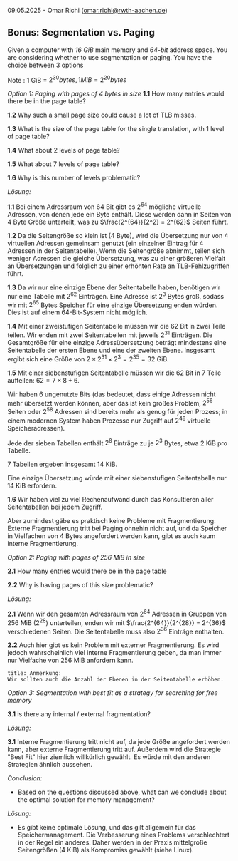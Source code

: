 09.05.2025 - Omar Richi (omar.richi@rwth-aachen.de)

## Bonus: Segmentation vs. Paging

Given a computer with *16 GiB* main memory and *64-bit* address space. You are considering whether to use segmentation or paging. You have the choice between 3 options


Note : 1 GiB = $2^{30} bytes, 1 MiB =2^{20}bytes$

*Option 1: Paging with pages of 4 bytes in size*
**1.1** How many entries would there be in the page table?

**1.2** Why such a small page size could cause a lot of TLB misses.

**1.3** What is the size of the page table for the single translation, with 1 level of page table?

**1.4** What about 2 levels of page table?

**1.5** What about 7 levels of page table?

**1.6** Why is this number of levels problematic?

*Lösung:*

**1.1** Bei einem Adressraum von 64 Bit gibt es $2^{64}$ mögliche virtuelle Adressen, von denen jede ein Byte enthält. Diese werden dann in Seiten von 4 Byte Größe unterteilt, was zu $\frac{2^{64}}{2^2} = 2^{62}$ Seiten führt.

**1.2** Da die Seitengröße so klein ist (4 Byte), wird die Übersetzung nur von 4 virtuellen Adressen gemeinsam genutzt (ein einzelner Eintrag für 4 Adressen in der Seitentabelle). Wenn die Seitengröße abnimmt, teilen sich weniger Adressen die gleiche Übersetzung, was zu einer größeren Vielfalt an Übersetzungen und folglich zu einer erhöhten Rate an TLB-Fehlzugriffen führt.

**1.3** Da wir nur eine einzige Ebene der Seitentabelle haben, benötigen wir nur eine Tabelle mit $2^{62}$ Einträgen. Eine Adresse ist $2^3$ Bytes groß, sodass wir mit $2^{65}$ Bytes Speicher für eine einzige Übersetzung enden würden. Dies ist auf einem 64-Bit-System nicht möglich.

**1.4** Mit einer zweistufigen Seitentabelle müssen wir die 62 Bit in zwei Teile teilen. Wir enden mit zwei Seitentabellen mit jeweils $2^{31}$ Einträgen. Die Gesamtgröße für eine einzige Adressübersetzung beträgt mindestens eine Seitentabelle der ersten Ebene und eine der zweiten Ebene. Insgesamt ergibt sich eine Größe von $2 \times 2^{31} \times 2^3 = 2^{35} = 32$ GiB.

**1.5** Mit einer siebenstufigen Seitentabelle müssen wir die 62 Bit in 7 Teile aufteilen: $62 = 7 \times 8 + 6$.

Wir haben 6 ungenutzte Bits (das bedeutet, dass einige Adressen nicht mehr übersetzt werden können, aber das ist kein großes Problem, $2^{56}$ Seiten oder $2^{58}$ Adressen sind bereits mehr als genug für jeden Prozess; in einem modernen System haben Prozesse nur Zugriff auf $2^{48}$ virtuelle Speicheradressen).

Jede der sieben Tabellen enthält $2^8$ Einträge zu je $2^3$ Bytes, etwa 2 KiB pro Tabelle.

7 Tabellen ergeben insgesamt 14 KiB.

Eine einzige Übersetzung würde mit einer siebenstufigen Seitentabelle nur 14 KiB erfordern.

**1.6** Wir haben viel zu viel Rechenaufwand durch das Konsultieren aller Seitentabellen bei jedem Zugriff.

Aber zumindest gäbe es praktisch keine Probleme mit Fragmentierung: Externe Fragmentierung tritt bei Paging ohnehin nicht auf, und da Speicher in Vielfachen von 4 Bytes angefordert werden kann, gibt es auch kaum interne Fragmentierung.

*Option 2: Paging with pages of 256 MiB in size*

**2.1** How many entries would there be in the page table

**2.2** Why is having pages of this size problematic?

*Lösung:*

**2.1** Wenn wir den gesamten Adressraum von $2^{64}$ Adressen in Gruppen von $256$ MiB ($2^{28}$) unterteilen, enden wir mit $\frac{2^{64}}{2^{28}} = 2^{36}$ verschiedenen Seiten. Die Seitentabelle muss also $2^{36}$ Einträge enthalten.

**2.2** Auch hier gibt es kein Problem mit externer Fragmentierung. Es wird jedoch wahrscheinlich viel interne Fragmentierung geben, da man immer nur Vielfache von 256 MiB anfordern kann.

```ad-note
title: Anmerkung:
Wir sollten auch die Anzahl der Ebenen in der Seitentabelle erhöhen.

```

*Option 3: Segmentation with best fit as a strategy for searching for free memory*

**3.1** is there any internal / external fragmentation?

*Lösung:*

**3.1** Interne Fragmentierung tritt nicht auf, da jede Größe angefordert werden kann, aber externe Fragmentierung tritt auf. Außerdem wird die Strategie "Best Fit" hier ziemlich willkürlich gewählt. Es würde mit den anderen Strategien ähnlich aussehen.

*Conclusion:*

- Based on the questions discussed above, what can we conclude about the optimal solution for memory management?

*Lösung:*

- Es gibt keine optimale Lösung, und das gilt allgemein für das Speichermanagement. Die Verbesserung eines Problems verschlechtert in der Regel ein anderes. Daher werden in der Praxis mittelgroße Seitengrößen (4 KiB) als Kompromiss gewählt (siehe Linux).